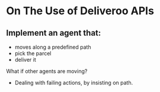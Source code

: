 
# On The Use of Deliveroo APIs

## Implement an agent that:
- moves along a predefined path
- pick the parcel
- deliver it

What if other agents are moving?
- Dealing with failing actions, by insisting on path.

